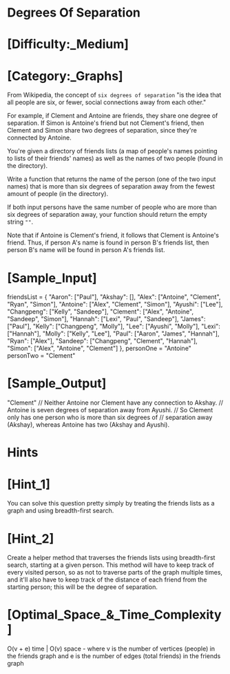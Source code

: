 # Degrees Of Separation

# [Difficulty:_Medium]
# [Category:_Graphs]

  From Wikipedia, the concept of `six degrees of separation` "is the idea
  that all people are six, or fewer, social connections away from each other."

  For example, if Clement and Antoine are friends, they share one degree of
  separation. If Simon is Antoine's friend but not Clement's friend, then
  Clement and Simon share two degrees of separation, since they're connected by
  Antoine.

  You're given a directory of friends lists (a map of people's names pointing to
  lists of their friends' names) as well as the names of two people (found in
  the directory).

  Write a function that returns the name of the person (one of the two input
  names) that is more than six degrees of separation away from the fewest amount
  of people (in the directory).

  If both input persons have the same number of people who are more than six
  degrees of separation away, your function should return the empty string
  `""`.

  Note that if Antoine is Clement's friend, it follows that Clement is Antoine's
  friend. Thus, if person A's name is found in person B's friends list, then
  person B's name will be found in person A's friends list.

# [Sample_Input]

  friendsList = {
    "Aaron": ["Paul"],
    "Akshay": [],
    "Alex": ["Antoine", "Clement", "Ryan", "Simon"],
    "Antoine": ["Alex", "Clement", "Simon"],
    "Ayushi": ["Lee"],
    "Changpeng": ["Kelly", "Sandeep"],
    "Clement": ["Alex", "Antoine", "Sandeep", "Simon"],
    "Hannah": ["Lexi", "Paul", "Sandeep"],
    "James": ["Paul"],
    "Kelly": ["Changpeng", "Molly"],
    "Lee": ["Ayushi", "Molly"],
    "Lexi": ["Hannah"],
    "Molly": ["Kelly", "Lee"],
    "Paul": ["Aaron", "James", "Hannah"],
    "Ryan": ["Alex"],
    "Sandeep": ["Changpeng", "Clement", "Hannah"],
    "Simon": ["Alex", "Antoine", "Clement"]
  },
  personOne = "Antoine"
  personTwo = "Clement"

# [Sample_Output]

  "Clement"
  // Neither Antoine nor Clement have any connection to Akshay.
  // Antoine is seven degrees of separation away from Ayushi.
  // So Clement only has one person who is more than six degrees of
  // separation away (Akshay), whereas Antoine has two (Akshay and Ayushi).

# Hints

# [Hint_1]

  You can solve this question pretty simply by treating the friends lists as a graph and using breadth-first search.

# [Hint_2]

  Create a helper method that traverses the friends lists using breadth-first search, starting at a given person. This method will have to keep track of every visited person, so as not to traverse parts of the graph multiple times, and it'll also have to keep track of the distance of each friend from the starting person; this will be the degree of separation.

# [Optimal_Space_&_Time_Complexity]

  O(v + e) time | O(v) space - where v is the number of vertices (people) in the friends graph and e is the number of edges (total friends) in the friends graph
